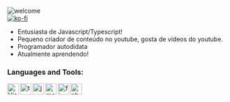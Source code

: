 ![welcome](https://i.imgur.com/6XHBC84.png) <br/>
[![ko-fi](https://i.imgur.com/nkObEuO.png)](https://livepix.gg/aspas)


- Entusiasta de Javascript/Typescript!
- Pequeno criador de conteúdo no youtube, gosta de vídeos do youtube.
- Programador autodidata <br />
- Atualmente aprendendo!

### Languages and Tools:

<img align="left" alt="Visual Studio Code" width="26px" src="https://i.imgur.com/LwSdAlE.png" />
<img align="left" alt="ts" width="26px" src="https://i.imgur.com/vSgFULR.png" />
<img align="left" alt="js" width="26px" src="https://i.imgur.com/3u1wzwE.png" />
<img align="left" alt="mongodb" width="26px" src="https://imgur.com/xN5cFRr.png" /> 
<img align="left" alt="firebase" width="26px" src="https://img.icons8.com/color/452/firebase.png" /> 
<img align="left" alt="photoshop" width="26px" src="https://i.imgur.com/OC1RcS5.jpg" /> <br />

